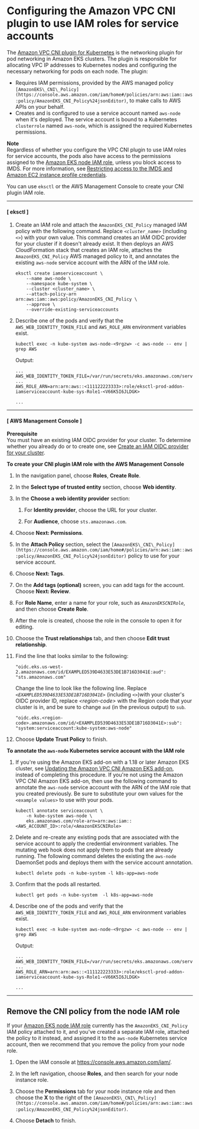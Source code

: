 # Configuring the Amazon VPC CNI plugin to use IAM roles for service accounts<a name="cni-iam-role"></a>

The [Amazon VPC CNI plugin for Kubernetes](https://github.com/aws/amazon-vpc-cni-k8s) is the networking plugin for pod networking in Amazon EKS clusters\. The plugin is responsible for allocating VPC IP addresses to Kubernetes nodes and configuring the necessary networking for pods on each node\. The plugin:
+ Requires IAM permissions, provided by the AWS managed policy `[AmazonEKS\_CNI\_Policy](https://console.aws.amazon.com/iam/home#/policies/arn:aws:iam::aws:policy/AmazonEKS_CNI_Policy%24jsonEditor)`, to make calls to AWS APIs on your behalf\. 
+ Creates and is configured to use a service account named `aws-node` when it's deployed\. The service account is bound to a Kubernetes `clusterrole` named `aws-node`, which is assigned the required Kubernetes permissions\.

**Note**  
Regardless of whether you configure the VPC CNI plugin to use IAM roles for service accounts, the pods also have access to the permissions assigned to the [Amazon EKS node IAM role](create-node-role.md), unless you block access to IMDS\. For more information, see [Restricting access to the IMDS and Amazon EC2 instance profile credentials](best-practices-security.md#restrict-ec2-credential-access)\.

You can use `eksctl` or the AWS Management Console to create your CNI plugin IAM role\.

------
#### [ eksctl ]

1. Create an IAM role and attach the `AmazonEKS_CNI_Policy` managed IAM policy with the following command\. Replace *`<cluster_name>`* \(including *`<>`*\) with your own value\. This command creates an IAM OIDC provider for your cluster if it doesn't already exist\. It then deploys an AWS CloudFormation stack that creates an IAM role, attaches the `AmazonEKS_CNI_Policy` AWS managed policy to it, and annotates the existing `aws-node` service account with the ARN of the IAM role\. 

   ```
   eksctl create iamserviceaccount \
       --name aws-node \
       --namespace kube-system \
       --cluster <cluster_name> \
       --attach-policy-arn arn:aws:iam::aws:policy/AmazonEKS_CNI_Policy \
       --approve \
       --override-existing-serviceaccounts
   ```

1. Describe one of the pods and verify that the `AWS_WEB_IDENTITY_TOKEN_FILE` and `AWS_ROLE_ARN` environment variables exist\.

   ```
   kubectl exec -n kube-system aws-node-<9rgzw> -c aws-node -- env | grep AWS
   ```

   Output:

   ```
   ...
   AWS_WEB_IDENTITY_TOKEN_FILE=/var/run/secrets/eks.amazonaws.com/serviceaccount/token
   ...
   AWS_ROLE_ARN=arn:arn:aws::<111122223333>:role/eksctl-prod-addon-iamserviceaccount-kube-sys-Role1-<V66K5I6JLDGK>
   
   ...
   ```

------
#### [ AWS Management Console ]

**Prerequisite**  
You must have an existing IAM OIDC provider for your cluster\. To determine whether you already do or to create one, see [Create an IAM OIDC provider for your cluster](enable-iam-roles-for-service-accounts.md)\.<a name="configure-cni-iam-console-create-iam-account"></a>

**To create your CNI plugin IAM role with the AWS Management Console**

1. In the navigation panel, choose **Roles**, **Create Role**\.

1. In the **Select type of trusted entity** section, choose **Web identity**\.

1. In the **Choose a web identity provider** section:

   1. For **Identity provider**, choose the URL for your cluster\.

   1. For **Audience**, choose `sts.amazonaws.com`\.

1. Choose **Next: Permissions**\.

1. In the **Attach Policy** section, select the `[AmazonEKS\_CNI\_Policy](https://console.aws.amazon.com/iam/home#/policies/arn:aws:iam::aws:policy/AmazonEKS_CNI_Policy%24jsonEditor)` policy to use for your service account\.

1. Choose **Next: Tags**\.

1. On the **Add tags \(optional\)** screen, you can add tags for the account\. Choose **Next: Review**\.

1. For **Role Name**, enter a name for your role, such as *`AmazonEKSCNIRole`*, and then choose **Create Role**\.

1. After the role is created, choose the role in the console to open it for editing\.

1. Choose the **Trust relationships** tab, and then choose **Edit trust relationship**\.

1. Find the line that looks similar to the following:

   ```
   "oidc.eks.us-west-2.amazonaws.com/id/EXAMPLED539D4633E53DE1B716D3041E:aud": "sts.amazonaws.com"
   ```

   Change the line to look like the following line\. Replace *`<EXAMPLED539D4633E53DE1B716D3041E>`* \(including *`<>`*\)with your cluster's OIDC provider ID, replace *<region\-code>* with the Region code that your cluster is in, and be sure to change `aud` \(in the previous output\) to `sub`\.

   ```
   "oidc.eks.<region-code>.amazonaws.com/id/<EXAMPLED539D4633E53DE1B716D3041E>:sub": "system:serviceaccount:kube-system:aws-node"
   ```

1. Choose **Update Trust Policy** to finish\.<a name="configure-cni-iam-console-patch-service-account"></a>

**To annotate the `aws-node` Kubernetes service account with the IAM role**

1. If you're using the Amazon EKS add\-on with a 1\.18 or later Amazon EKS cluster, see [Updating the Amazon VPC CNI Amazon EKS add\-on](managing-vpc-cni.md#updating-vpc-cni-eks-add-on), instead of completing this procedure\. If you're not using the Amazon VPC CNI Amazon EKS add\-on, then use the following command to annotate the `aws-node` service account with the ARN of the IAM role that you created previously\. Be sure to substitute your own values for the `<example values>` to use with your pods\.

   ```
   kubectl annotate serviceaccount \
       -n kube-system aws-node \
       eks.amazonaws.com/role-arn=arn:aws:iam::<AWS_ACCOUNT_ID>:role/<AmazonEKSCNIRole>
   ```

1. Delete and re\-create any existing pods that are associated with the service account to apply the credential environment variables\. The mutating web hook does not apply them to pods that are already running\. The following command deletes the existing the `aws-node` DaemonSet pods and deploys them with the service account annotation\.

   ```
   kubectl delete pods -n kube-system -l k8s-app=aws-node
   ```

1. Confirm that the pods all restarted\.

   ```
   kubectl get pods -n kube-system  -l k8s-app=aws-node
   ```

1. Describe one of the pods and verify that the `AWS_WEB_IDENTITY_TOKEN_FILE` and `AWS_ROLE_ARN` environment variables exist\.

   ```
   kubectl exec -n kube-system aws-node-<9rgzw> -c aws-node -- env | grep AWS
   ```

   Output:

   ```
   ...
   AWS_WEB_IDENTITY_TOKEN_FILE=/var/run/secrets/eks.amazonaws.com/serviceaccount/token
   ...
   AWS_ROLE_ARN=arn:arn:aws::<111122223333>:role/eksctl-prod-addon-iamserviceaccount-kube-sys-Role1-<V66K5I6JLDGK>
   
   ...
   ```

------

## Remove the CNI policy from the node IAM role<a name="remove-cni-policy-node-iam-role"></a>

If your [Amazon EKS node IAM role](create-node-role.md) currently has the `AmazonEKS_CNI_Policy` IAM policy attached to it, and you've created a separate IAM role, attached the policy to it instead, and assigned it to the `aws-node` Kubernetes service account, then we recommend that you remove the policy from your node role\.

1. Open the IAM console at [https://console\.aws\.amazon\.com/iam/](https://console.aws.amazon.com/iam/)\.

1. In the left navigation, choose **Roles**, and then search for your node instance role\.

1. Choose the **Permissions** tab for your node instance role and then choose the **X** to the right of the `[AmazonEKS\_CNI\_Policy](https://console.aws.amazon.com/iam/home#/policies/arn:aws:iam::aws:policy/AmazonEKS_CNI_Policy%24jsonEditor)`\.

1. Choose **Detach** to finish\.